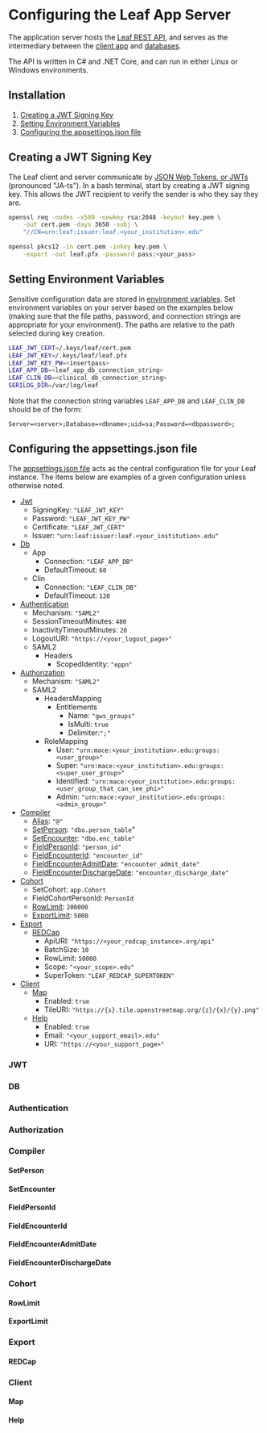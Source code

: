 # Configuring the Leaf App Server
The application server hosts the [Leaf REST API](https://github.com/uwrit/leaf/tree/master/src/server), and serves as the intermediary between the [client app](https://github.com/uwrit/leaf/tree/master/src/ui-client) and [databases](https://github.com/uwrit/leaf/tree/master/src/db).

The API is written in C# and .NET Core, and can run in either Linux or Windows environments.

## Installation
1) [Creating a JWT Signing Key](#creating-a-jwt-signing-key)
2) [Setting Environment Variables](#setting-environment-variables)
3) [Configuring the appsettings.json file](#configuring-the-appsettingsjson-file)

## Creating a JWT Signing Key
The Leaf client and server communicate by [JSON Web Tokens, or JWTs](https://jwt.io/introduction/) (pronounced "JA-ts"). In a bash terminal, start by creating a JWT signing key. This allows the JWT recipient to verify the sender is who they say they are.
```bash
openssl req -nodes -x509 -newkey rsa:2048 -keyout key.pem \
    -out cert.pem -days 3650 -subj \
    "//CN=urn:leaf:issuer:leaf.<your_institution>.edu"
```
```bash
openssl pkcs12 -in cert.pem -inkey key.pem \
    -export -out leaf.pfx -password pass:<your_pass>
```

## Setting Environment Variables
Sensitive configuration data are stored in [environment variables](https://en.wikipedia.org/wiki/Environment_variable). Set environment variables on your server based on the examples below (making sure that the file paths, password, and connection strings are appropriate for your environment). The paths are relative to the path selected during key creation.
```bash
LEAF_JWT_CERT=/.keys/leaf/cert.pem
LEAF_JWT_KEY=/.keys/leaf/leaf.pfx
LEAF_JWT_KEY_PW=<insertpass>
LEAF_APP_DB=<leaf_app_db_connection_string>
LEAF_CLIN_DB=<clinical_db_connection_string>
SERILOG_DIR=/var/log/leaf
```
Note that the connection string variables `LEAF_APP_DB` and `LEAF_CLIN_DB` should be of the form:
```
Server=<server>;Database=<dbname>;uid=sa;Password=<dbpassword>;
```

## Configuring the appsettings.json file
The [appsettings.json file](https://github.com/uwrit/leaf/blob/master/src/server/API/appsettings.json) acts as the central configuration file for your Leaf instance. The items below are examples of a given configuration unless otherwise noted.

- [Jwt](#jwt)
  - SigningKey: `"LEAF_JWT_KEY"`
  - Password: `"LEAF_JWT_KEY_PW"`
  - Certificate: `"LEAF_JWT_CERT"`
  - Issuer: `"urn:leaf:issuer:leaf.<your_institution>.edu"`
- [Db](#db)
  - App
    - Connection: `"LEAF_APP_DB"`
    - DefaultTimeout: `60`
  - Clin
    - Connection: `"LEAF_CLIN_DB"`
    - DefaultTimeout: `120`
- [Authentication](#authentication)
  - Mechanism: `"SAML2"`
  - SessionTimeoutMinutes: `480`
  - InactivityTimeoutMinutes: `20`
  - LogoutURI: `"https://<your_logout_page>"`
  - SAML2
    - Headers
      - ScopedIdentity: `"eppn"`
- [Authorization](#authorization)
  - Mechanism: `"SAML2"`
  - SAML2
    - HeadersMapping
      - Entitlements
        - Name: `"gws_groups"`
        - IsMulti: `true`
        - Delimiter:`";"`
    - RoleMapping
      - User: `"urn:mace:<your_institution>.edu:groups:<user_group>"`
      - Super: `"urn:mace:<your_institution>.edu:groups:<super_user_group>"`
      - Identified: `"urn:mace:<your_institution>.edu:groups:<user_group_that_can_see_phi>"`
      - Admin: `"urn:mace:<your_institution>.edu:groups:<admin_group>"`
- [Compiler](#compiler)
  - [Alias](#alias): `"@"`
  - [SetPerson](#setperson): `"dbo.person_table`"
  - [SetEncounter](#setencounter): `"dbo.enc_table"`
  - [FieldPersonId](#fieldpersonid): `"person_id"`
  - [FieldEncounterId](#fieldencounterid): `"encounter_id"`
  - [FieldEncounterAdmitDate](#fieldencounteradmitdate): `"encounter_admit_date"`
  - [FieldEncounterDischargeDate](#fieldencounterdischargedate): `"encounter_discharge_date"`
- [Cohort](#cohort)
  - SetCohort: `app.Cohort`
  - FieldCohortPersonId: `PersonId`
  - [RowLimit](#rowlimit): `200000`
  - [ExportLimit](#exportlimit): `5000`
- [Export](#export)
  - [REDCap](#redcap)
    - ApiURI: `"https://<your_redcap_instance>.org/api"`
    - BatchSize: `10`
    - RowLimit: `50000`
    - Scope: `"<your_scope>.edu"`
    - SuperToken: `"LEAF_REDCAP_SUPERTOKEN"`
- [Client](#client)
  - [Map](#map)
    - Enabled: `true`
    - TileURI: `"https://{s}.tile.openstreetmap.org/{z}/{x}/{y}.png"`
  - [Help](#help)
    - Enabled: `true`
    - Email: `"<your_support_email>.edu"`
    - URI: `"https://<your_support_page>"`


### JWT
### DB
### Authentication
### Authorization
### Compiler
#### SetPerson
#### SetEncounter
#### FieldPersonId
#### FieldEncounterId
#### FieldEncounterAdmitDate
#### FieldEncounterDischargeDate
### Cohort
#### RowLimit
#### ExportLimit
### Export
#### REDCap
### Client
#### Map
#### Help
